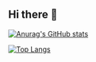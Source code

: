 ## Hi there 👋

<!--
**Ealsen/Ealsen** is a ✨ _special_ ✨ repository because its `README.md` (this file) appears on your GitHub profile.

Here are some ideas to get you started:

- 🔭 I’m currently working on ...
- 🌱 I’m currently learning ...
- 👯 I’m looking to collaborate on ...
- 🤔 I’m looking for help with ...
- 💬 Ask me about ...
- 📫 How to reach me: ...
- 😄 Pronouns: ...
- ⚡ Fun fact: ...
-->


[![Anurag's GitHub stats](https://github-readme-stats.vercel.app/api?username=ealsen)](https://github.com/anuraghazra/github-readme-stats)

[![Top Langs](https://github-readme-stats.vercel.app/api/top-langs/?username=ealsen)](https://github.com/anuraghazra/github-readme-stats)
